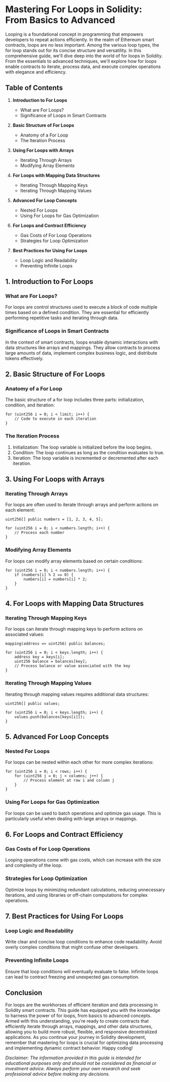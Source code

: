 # Mastering For Loops in Solidity: From Basics to Advanced

Looping is a foundational concept in programming that empowers developers to repeat actions efficiently. In the realm of Ethereum smart contracts, loops are no less important. Among the various loop types, the for loop stands out for its concise structure and versatility. In this comprehensive guide, we'll dive deep into the world of for loops in Solidity. From the essentials to advanced techniques, we'll explore how for loops enable contracts to iterate, process data, and execute complex operations with elegance and efficiency.

## Table of Contents

1. **Introduction to For Loops**
    - What are For Loops?
    - Significance of Loops in Smart Contracts

2. **Basic Structure of For Loops**
    - Anatomy of a For Loop
    - The Iteration Process

3. **Using For Loops with Arrays**
    - Iterating Through Arrays
    - Modifying Array Elements

4. **For Loops with Mapping Data Structures**
    - Iterating Through Mapping Keys
    - Iterating Through Mapping Values

5. **Advanced For Loop Concepts**
    - Nested For Loops
    - Using For Loops for Gas Optimization

6. **For Loops and Contract Efficiency**
    - Gas Costs of For Loop Operations
    - Strategies for Loop Optimization

7. **Best Practices for Using For Loops**
    - Loop Logic and Readability
    - Preventing Infinite Loops

## 1. Introduction to For Loops

### What are For Loops?

For loops are control structures used to execute a block of code multiple times based on a defined condition. They are essential for efficiently performing repetitive tasks and iterating through data.

### Significance of Loops in Smart Contracts

In the context of smart contracts, loops enable dynamic interactions with data structures like arrays and mappings. They allow contracts to process large amounts of data, implement complex business logic, and distribute tokens effectively.

## 2. Basic Structure of For Loops

### Anatomy of a For Loop

The basic structure of a for loop includes three parts: initialization, condition, and iteration:

```solidity
for (uint256 i = 0; i < limit; i++) {
    // Code to execute in each iteration
}
```

### The Iteration Process

1. Initialization: The loop variable is initialized before the loop begins.
2. Condition: The loop continues as long as the condition evaluates to true.
3. Iteration: The loop variable is incremented or decremented after each iteration.

## 3. Using For Loops with Arrays

### Iterating Through Arrays

For loops are often used to iterate through arrays and perform actions on each element:

```solidity
uint256[] public numbers = [1, 2, 3, 4, 5];

for (uint256 i = 0; i < numbers.length; i++) {
    // Process each number
}
```

### Modifying Array Elements

For loops can modify array elements based on certain conditions:

```solidity
for (uint256 i = 0; i < numbers.length; i++) {
    if (numbers[i] % 2 == 0) {
        numbers[i] = numbers[i] * 2;
    }
}
```

## 4. For Loops with Mapping Data Structures

### Iterating Through Mapping Keys

For loops can iterate through mapping keys to perform actions on associated values:

```solidity
mapping(address => uint256) public balances;

for (uint256 i = 0; i < keys.length; i++) {
    address key = keys[i];
    uint256 balance = balances[key];
    // Process balance or value associated with the key
}
```

### Iterating Through Mapping Values

Iterating through mapping values requires additional data structures:

```solidity
uint256[] public values;

for (uint256 i = 0; i < keys.length; i++) {
    values.push(balances[keys[i]]);
}
```

## 5. Advanced For Loop Concepts

### Nested For Loops

For loops can be nested within each other for more complex iterations:

```solidity
for (uint256 i = 0; i < rows; i++) {
    for (uint256 j = 0; j < columns; j++) {
        // Process element at row i and column j
    }
}
```

### Using For Loops for Gas Optimization

For loops can be used to batch operations and optimize gas usage. This is particularly useful when dealing with large arrays or mappings.

## 6. For Loops and Contract Efficiency

### Gas Costs of For Loop Operations

Looping operations come with gas costs, which can increase with the size and complexity of the loop.

### Strategies for Loop Optimization

Optimize loops by minimizing redundant calculations, reducing unnecessary iterations, and using libraries or off-chain computations for complex operations.

## 7. Best Practices for Using For Loops

### Loop Logic and Readability

Write clear and concise loop conditions to enhance code readability. Avoid overly complex conditions that might confuse other developers.

### Preventing Infinite Loops

Ensure that loop conditions will eventually evaluate to false. Infinite loops can lead to contract freezing and unexpected gas consumption.

## Conclusion

For loops are the workhorses of efficient iteration and data processing in Solidity smart contracts. This guide has equipped you with the knowledge to harness the power of for loops, from basics to advanced concepts. Armed with this understanding, you're ready to create contracts that efficiently iterate through arrays, mappings, and other data structures, allowing you to build more robust, flexible, and responsive decentralized applications. As you continue your journey in Solidity development, remember that mastering for loops is crucial for optimizing data processing and implementing dynamic contract behavior. Happy coding!

*Disclaimer: The information provided in this guide is intended for educational purposes only and should not be considered as financial or investment advice. Always perform your own research and seek professional advice before making any decisions.*